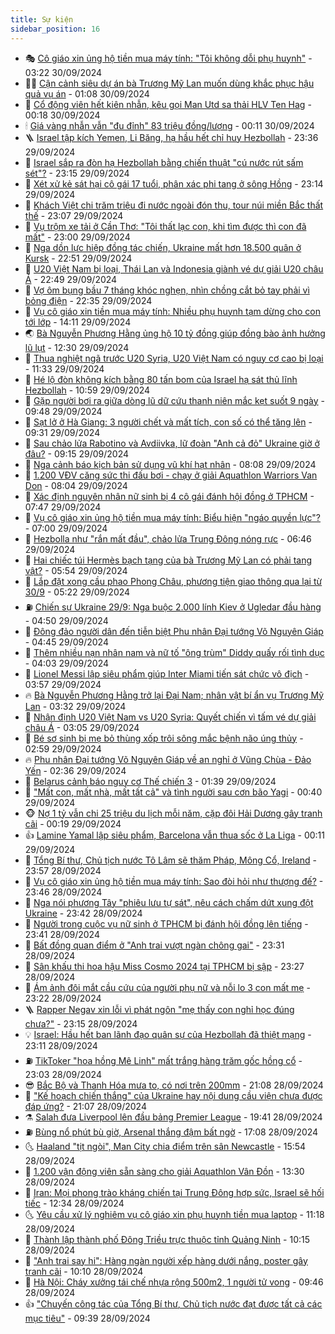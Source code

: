 ```yaml
---
title: Sự kiện
sidebar_position: 16
---
```


<!-- dantri-su-kien:START -->
- 🎭 [Cô giáo xin ủng hộ tiền mua máy tính: &quot;Tôi không dỗi phụ huynh&quot;](https://dantri.com.vn/giao-duc/co-giao-xin-ung-ho-tien-mua-may-tinh-toi-khong-doi-phu-huynh-20240930100505944.htm) - 03:22 30/09/2024
- 👨‍🏫 [Cận cảnh siêu dự án bà Trương Mỹ Lan muốn dùng khắc phục hậu quả vụ án](https://dantri.com.vn/bat-dong-san/can-canh-sieu-du-an-ba-truong-my-lan-muon-dung-khac-phuc-hau-qua-vu-an-20240929083938459.htm) - 01:08 30/09/2024
- 🌮 [Cổ động viên hết kiên nhẫn, kêu gọi Man Utd sa thải HLV Ten Hag](https://dantri.com.vn/the-thao/co-dong-vien-het-kien-nhan-keu-goi-man-utd-sa-thai-hlv-ten-hag-20240930065916823.htm) - 00:18 30/09/2024
- 🕯 [Giá vàng nhẫn vẫn &quot;đu đỉnh&quot; 83 triệu đồng/lượng](https://dantri.com.vn/kinh-doanh/gia-vang-nhan-van-du-dinh-83-trieu-dongluong-20240930045514175.htm) - 00:11 30/09/2024
- 🪜 [Israel tập kích Yemen, Li Băng, hạ hầu hết chỉ huy Hezbollah](https://dantri.com.vn/the-gioi/israel-tap-kich-yemen-li-bang-ha-hau-het-chi-huy-hezbollah-20240930063315256.htm) - 23:36 29/09/2024
- 🐘 [Israel sắp ra đòn hạ Hezbollah bằng chiến thuật &quot;cú nước rút sấm sét&quot;?](https://dantri.com.vn/the-gioi/israel-sap-ra-don-ha-hezbollah-bang-chien-thuat-cu-nuoc-rut-sam-set-20240926115437857.htm) - 23:15 29/09/2024
- 🤔 [Xét xử kẻ sát hại cô gái 17 tuổi, phân xác phi tang ở sông Hồng](https://dantri.com.vn/phap-luat/xet-xu-ke-sat-hai-co-gai-17-tuoi-phan-xac-phi-tang-o-song-hong-20240930010754707.htm) - 23:14 29/09/2024
- 🧠 [Khách Việt chi trăm triệu đi nước ngoài đón thu, tour núi miền Bắc thất thế](https://dantri.com.vn/du-lich/khach-viet-chi-tram-trieu-di-nuoc-ngoai-don-thu-tour-nui-mien-bac-that-the-20240929002035126.htm) - 23:07 29/09/2024
- 📝 [Vụ trộm xe tải ở Cần Thơ: &quot;Tôi thất lạc con, khi tìm được thì con đã mất&quot;](https://dantri.com.vn/phap-luat/vu-trom-xe-tai-o-can-tho-toi-that-lac-con-khi-tim-duoc-thi-con-da-mat-20240929191738738.htm) - 23:00 29/09/2024
- 🦏 [Nga dồn lực hiệp đồng tác chiến, Ukraine mất hơn 18.500 quân ở Kursk](https://dantri.com.vn/the-gioi/nga-don-luc-hiep-dong-tac-chien-ukraine-mat-hon-18500-quan-o-kursk-20240929233256987.htm) - 22:51 29/09/2024
- 🥰 [U20 Việt Nam bị loại, Thái Lan và Indonesia giành vé dự giải U20 châu Á](https://dantri.com.vn/the-thao/u20-viet-nam-bi-loai-thai-lan-va-indonesia-gianh-ve-du-giai-u20-chau-a-20240930054901472.htm) - 22:49 29/09/2024
- 🤗 [Vợ ôm bụng bầu 7 tháng khóc nghẹn, nhìn chồng cắt bỏ tay phải vì bỏng điện](https://dantri.com.vn/tam-long-nhan-ai/vo-om-bung-bau-7-thang-khoc-nghen-nhin-chong-cat-bo-tay-phai-vi-bong-dien-20240929162703566.htm) - 22:35 29/09/2024
- 🌈 [Vụ cô giáo xin tiền mua máy tính: Nhiều phụ huynh tạm dừng cho con tới lớp](https://dantri.com.vn/giao-duc/vu-co-giao-xin-tien-mua-may-tinh-nhieu-phu-huynh-tam-dung-cho-con-toi-lop-20240929205939840.htm) - 14:11 29/09/2024
- 🌏 [Bà Nguyễn Phương Hằng ủng hộ 10 tỷ đồng giúp đồng bào ảnh hưởng lũ lụt](https://dantri.com.vn/xa-hoi/ba-nguyen-phuong-hang-ung-ho-10-ty-dong-giup-dong-bao-anh-huong-lu-lut-20240929192452000.htm) - 12:30 29/09/2024
- 💄 [Thua nghiệt ngã trước U20 Syria, U20 Việt Nam có nguy cơ cao bị loại](https://dantri.com.vn/the-thao/thua-nghiet-nga-truoc-u20-syria-u20-viet-nam-co-nguy-co-cao-bi-loai-20240929183330170.htm) - 11:33 29/09/2024
- 👺 [Hé lộ đòn không kích bằng 80 tấn bom của Israel hạ sát thủ lĩnh Hezbollah](https://dantri.com.vn/the-gioi/he-lo-don-khong-kich-bang-80-tan-bom-cua-israel-ha-sat-thu-linh-hezbollah-20240929163252688.htm) - 10:59 29/09/2024
- 👹 [Gặp người bơi ra giữa dòng lũ dữ cứu thanh niên mắc kẹt suốt 9 ngày](https://dantri.com.vn/xa-hoi/gap-nguoi-boi-ra-giua-dong-lu-du-cuu-thanh-nien-mac-ket-suot-9-ngay-20240929160212364.htm) - 09:48 29/09/2024
- 🌊 [Sạt lở ở Hà Giang: 3 người chết và mất tích, con số có thể tăng lên](https://dantri.com.vn/xa-hoi/sat-lo-o-ha-giang-3-nguoi-chet-va-mat-tich-con-so-co-the-tang-len-20240929161918718.htm) - 09:31 29/09/2024
- 🤠 [Sau chảo lửa Rabotino và Avdiivka, lữ đoàn &quot;Anh cả đỏ&quot; Ukraine giờ ở đâu?](https://dantri.com.vn/the-gioi/sau-chao-lua-rabotino-va-avdiivka-lu-doan-anh-ca-do-ukraine-gio-o-dau-20240929115355668.htm) - 09:15 29/09/2024
- 🎊 [Nga cảnh báo kịch bản sử dụng vũ khí hạt nhân](https://dantri.com.vn/the-gioi/nga-canh-bao-kich-ban-su-dung-vu-khi-hat-nhan-20240929103703083.htm) - 08:08 29/09/2024
- 🐘 [1.200 VĐV căng sức thi đấu bơi - chạy ở giải Aquathlon Warriors Van Don](https://dantri.com.vn/the-thao/1200-vdv-cang-suc-thi-dau-boi-chay-o-giai-aquathlon-warriors-van-don-20240929144144909.htm) - 08:04 29/09/2024
- 💂 [Xác định nguyên nhân nữ sinh bị 4 cô gái đánh hội đồng ở TPHCM](https://dantri.com.vn/phap-luat/xac-dinh-nguyen-nhan-nu-sinh-bi-4-co-gai-danh-hoi-dong-o-tphcm-20240929142911781.htm) - 07:47 29/09/2024
- 👹 [Vụ cô giáo xin ủng hộ tiền mua máy tính: Biểu hiện &quot;ngáo quyền lực&quot;?](https://dantri.com.vn/giao-duc/vu-co-giao-xin-ung-ho-tien-mua-may-tinh-bieu-hien-ngao-quyen-luc-20240929113833642.htm) - 07:00 29/09/2024
- 🦒 [Hezbolla như &quot;rắn mất đầu&quot;, chảo lửa Trung Đông nóng rực](https://dantri.com.vn/the-gioi/hezbolla-nhu-ran-mat-dau-chao-lua-trung-dong-nong-ruc-20240929095335182.htm) - 06:46 29/09/2024
- 🗽 [Hai chiếc túi Hermès bạch tạng của bà Trương Mỹ Lan có phải tang vật?](https://dantri.com.vn/phap-luat/hai-chiec-tui-hermes-bach-tang-cua-ba-truong-my-lan-co-phai-tang-vat-20240929111605306.htm) - 05:54 29/09/2024
- 💄 [Lắp đặt xong cầu phao Phong Châu, phương tiện giao thông qua lại từ 30/9](https://dantri.com.vn/xa-hoi/lap-dat-xong-cau-phao-phong-chau-phuong-tien-giao-thong-qua-lai-tu-309-20240929121419550.htm) - 05:22 29/09/2024
- ⛽️ [Chiến sự Ukraine 29/9: Nga buộc 2.000 lính Kiev ở Ugledar đầu hàng](https://dantri.com.vn/the-gioi/chien-su-ukraine-299-nga-buoc-2000-linh-kiev-o-ugledar-dau-hang-20240929104903989.htm) - 04:50 29/09/2024
- 🥷 [Đông đảo người dân đến tiễn biệt Phu nhân Đại tướng Võ Nguyên Giáp](https://dantri.com.vn/xa-hoi/dong-dao-nguoi-dan-den-tien-biet-phu-nhan-dai-tuong-vo-nguyen-giap-20240929101650728.htm) - 04:45 29/09/2024
- 🤖 [Thêm nhiều nạn nhân nam và nữ tố &quot;ông trùm&quot; Diddy quấy rối tình dục](https://dantri.com.vn/giai-tri/them-nhieu-nan-nhan-nam-va-nu-to-ong-trum-diddy-quay-roi-tinh-duc-20240929105439059.htm) - 04:03 29/09/2024
- 🌊 [Lionel Messi lập siêu phẩm giúp Inter Miami tiến sát chức vô địch](https://dantri.com.vn/the-thao/lionel-messi-lap-sieu-pham-giup-inter-miami-tien-sat-chuc-vo-dich-20240929105735703.htm) - 03:57 29/09/2024
- 🔥 [Bà Nguyễn Phương Hằng trở lại Đại Nam; nhân vật bí ẩn vụ Trương Mỹ Lan](https://dantri.com.vn/kinh-doanh/ba-nguyen-phuong-hang-tro-lai-dai-nam-nhan-vat-bi-an-vu-truong-my-lan-20240929101222560.htm) - 03:32 29/09/2024
- 🦏 [Nhận định U20 Việt Nam vs U20 Syria: Quyết chiến vì tấm vé dự giải châu Á](https://dantri.com.vn/the-thao/nhan-dinh-u20-viet-nam-vs-u20-syria-quyet-chien-vi-tam-ve-du-giai-chau-a-20240929100540871.htm) - 03:05 29/09/2024
- 🐘 [Bé sơ sinh bị mẹ bỏ thùng xốp trôi sông mắc bệnh não úng thủy](https://dantri.com.vn/an-sinh/be-so-sinh-bi-me-bo-thung-xop-troi-song-mac-benh-nao-ung-thuy-20240929084552743.htm) - 02:59 29/09/2024
- 🔥 [Phu nhân Đại tướng Võ Nguyên Giáp về an nghỉ ở Vũng Chùa - Đảo Yến](https://dantri.com.vn/xa-hoi/phu-nhan-dai-tuong-vo-nguyen-giap-ve-an-nghi-o-vung-chua-dao-yen-20240929090828945.htm) - 02:36 29/09/2024
- 💼 [Belarus cảnh báo nguy cơ Thế chiến 3](https://dantri.com.vn/the-gioi/belarus-canh-bao-nguy-co-the-chien-3-20240928015039495.htm) - 01:39 29/09/2024
- 🚀 [&quot;Mất con, mất nhà, mất tất cả&quot; và tình người sau cơn bão Yagi](https://dantri.com.vn/xa-hoi/mat-con-mat-nha-mat-tat-ca-va-tinh-nguoi-sau-con-bao-yagi-20240927140019639.htm) - 00:40 29/09/2024
- 🐵 [Nợ 1 tỷ vẫn chi 25 triệu du lịch mỗi năm, cặp đôi Hải Dương gây tranh cãi](https://dantri.com.vn/doi-song/no-1-ty-van-chi-25-trieu-du-lich-moi-nam-cap-doi-hai-duong-gay-tranh-cai-20240928114232893.htm) - 00:19 29/09/2024
- 👍 [Lamine Yamal lập siêu phẩm, Barcelona vẫn thua sốc ở La Liga](https://dantri.com.vn/the-thao/lamine-yamal-lap-sieu-pham-barcelona-van-thua-soc-o-la-liga-20240929070926438.htm) - 00:11 29/09/2024
- 🚦 [Tổng Bí thư, Chủ tịch nước Tô Lâm sẽ thăm Pháp, Mông Cổ, Ireland](https://dantri.com.vn/xa-hoi/tong-bi-thu-chu-tich-nuoc-to-lam-se-tham-phap-mong-co-ireland-20240929064200547.htm) - 23:57 28/09/2024
- 🥸 [Vụ cô giáo xin ủng hộ tiền mua máy tính: Sao đòi hỏi như thượng đế?](https://dantri.com.vn/giao-duc/vu-co-giao-xin-ung-ho-tien-mua-may-tinh-sao-doi-hoi-nhu-thuong-de-20240928222717427.htm) - 23:46 28/09/2024
- 🥷 [Nga nói phương Tây &quot;phiêu lưu tự sát&quot;, nêu cách chấm dứt xung đột Ukraine](https://dantri.com.vn/the-gioi/nga-noi-phuong-tay-phieu-luu-tu-sat-neu-cach-cham-dut-xung-dot-ukraine-20240929063550408.htm) - 23:42 28/09/2024
- 🤡 [Người trong cuộc vụ nữ sinh ở TPHCM bị đánh hội đồng lên tiếng](https://dantri.com.vn/xa-hoi/nguoi-trong-cuoc-vu-nu-sinh-o-tphcm-bi-danh-hoi-dong-len-tieng-20240928191915553.htm) - 23:41 28/09/2024
- 🥳 [Bất đồng quan điểm ở &quot;Anh trai vượt ngàn chông gai&quot;](https://dantri.com.vn/giai-tri/bat-dong-quan-diem-o-anh-trai-vuot-ngan-chong-gai-20240929044400936.htm) - 23:31 28/09/2024
- 🤩 [Sân khấu thi hoa hậu Miss Cosmo 2024 tại TPHCM bị sập](https://dantri.com.vn/giai-tri/san-khau-thi-hoa-hau-miss-cosmo-2024-tai-tphcm-bi-sap-20240929043249228.htm) - 23:27 28/09/2024
- 🎡 [Ám ảnh đôi mắt cầu cứu của người phụ nữ và nỗi lo 3 con mất mẹ](https://dantri.com.vn/tam-long-nhan-ai/am-anh-doi-mat-cau-cuu-cua-nguoi-phu-nu-va-noi-lo-3-con-mat-me-20240923161821273.htm) - 23:22 28/09/2024
- 🪜 [Rapper Negav xin lỗi vì phát ngôn &quot;mẹ thấy con nghỉ học đúng chưa?&quot;](https://dantri.com.vn/giai-tri/rapper-negav-xin-loi-vi-phat-ngon-me-thay-con-nghi-hoc-dung-chua-20240929025054066.htm) - 23:15 28/09/2024
- 💡 [Israel: Hầu hết ban lãnh đạo quân sự của Hezbollah đã thiệt mạng](https://dantri.com.vn/the-gioi/israel-hau-het-ban-lanh-dao-quan-su-cua-hezbollah-da-thiet-mang-20240929020443060.htm) - 23:11 28/09/2024
- ⛽️ [TikToker &quot;hoa hồng Mê Linh&quot; mất trắng hàng trăm gốc hồng cổ](https://dantri.com.vn/lao-dong-viec-lam/tiktoker-hoa-hong-me-linh-mat-trang-hang-tram-goc-hong-co-20240928165356020.htm) - 23:03 28/09/2024
- 😎 [Bắc Bộ và Thanh Hóa mưa to, có nơi trên 200mm](https://dantri.com.vn/xa-hoi/bac-bo-va-thanh-hoa-mua-to-co-noi-tren-200mm-20240929000117117.htm) - 21:08 28/09/2024
- 🗽 [&quot;Kế hoạch chiến thắng&quot; của Ukraine hay nội dung cầu viện chưa được đáp ứng?](https://dantri.com.vn/the-gioi/ke-hoach-chien-thang-cua-ukraine-hay-noi-dung-cau-vien-chua-duoc-dap-ung-20240928205727022.htm) - 21:07 28/09/2024
- ⚗️ [Salah đưa Liverpool lên đầu bảng Premier League](https://dantri.com.vn/the-thao/salah-dua-liverpool-len-dau-bang-premier-league-20240929023726165.htm) - 19:41 28/09/2024
- ⛽️ [Bùng nổ phút bù giờ, Arsenal thắng đậm bất ngờ](https://dantri.com.vn/the-thao/bung-no-phut-bu-gio-arsenal-thang-dam-bat-ngo-20240929000825754.htm) - 17:08 28/09/2024
- 🌜 [Haaland &quot;tịt ngòi&quot;, Man City chia điểm trên sân Newcastle](https://dantri.com.vn/the-thao/haaland-tit-ngoi-man-city-chia-diem-tren-san-newcastle-20240928225431315.htm) - 15:54 28/09/2024
- 🦩 [1.200 vận động viên sẵn sàng cho giải Aquathlon Vân Đồn](https://dantri.com.vn/the-thao/1200-van-dong-vien-san-sang-cho-giai-aquathlon-van-don-20240928194815582.htm) - 13:30 28/09/2024
- 🦒 [Iran: Mọi phong trào kháng chiến tại Trung Đông hợp sức, Israel sẽ hối tiếc](https://dantri.com.vn/the-gioi/iran-moi-phong-trao-khang-chien-tai-trung-dong-hop-suc-israel-se-hoi-tiec-20240928190629840.htm) - 12:34 28/09/2024
- 🌜 [Yêu cầu xử lý nghiêm vụ cô giáo xin phụ huynh tiền mua laptop](https://dantri.com.vn/xa-hoi/yeu-cau-xu-ly-nghiem-vu-co-giao-xin-phu-huynh-tien-mua-laptop-20240928180155576.htm) - 11:18 28/09/2024
- 🐎 [Thành lập thành phố Đông Triều trực thuộc tỉnh Quảng Ninh](https://dantri.com.vn/xa-hoi/thanh-lap-thanh-pho-dong-trieu-truc-thuoc-tinh-quang-ninh-20240928170452925.htm) - 10:15 28/09/2024
- 🌋 [&quot;Anh trai say hi&quot;: Hàng ngàn người xếp hàng dưới nắng, poster gây tranh cãi](https://dantri.com.vn/giai-tri/anh-trai-say-hi-hang-ngan-nguoi-xep-hang-duoi-nang-poster-gay-tranh-cai-20240928165420091.htm) - 10:10 28/09/2024
- 🧰 [Hà Nội: Cháy xưởng tái chế nhựa rộng 500m2, 1 người tử vong](https://dantri.com.vn/xa-hoi/ha-noi-chay-xuong-tai-che-nhua-rong-500m2-1-nguoi-tu-vong-20240928161830962.htm) - 09:46 28/09/2024
- 👍 [&quot;Chuyến công tác của Tổng Bí thư, Chủ tịch nước đạt được tất cả các mục tiêu&quot;](https://dantri.com.vn/xa-hoi/chuyen-cong-tac-cua-tong-bi-thu-chu-tich-nuoc-dat-duoc-tat-ca-cac-muc-tieu-20240928163853498.htm) - 09:39 28/09/2024<!-- dantri-su-kien:END -->
